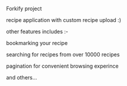Forkify project

recipe application with custom recipe upload :)

other features includes :-

bookmarking your recipe

searching for recipes from over 10000 recipes

pagination for convenient browsing experince

and others...
